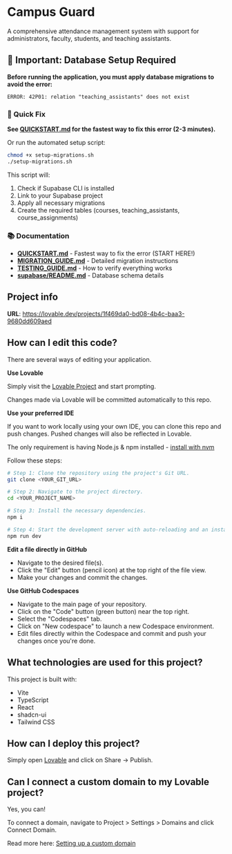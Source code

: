 # Campus Guard

A comprehensive attendance management system with support for administrators, faculty, students, and teaching assistants.

## 🚨 Important: Database Setup Required

**Before running the application, you must apply database migrations to avoid the error:**
```
ERROR: 42P01: relation "teaching_assistants" does not exist
```

### 🚀 Quick Fix

**See [QUICKSTART.md](QUICKSTART.md) for the fastest way to fix this error (2-3 minutes).**

Or run the automated setup script:

```bash
chmod +x setup-migrations.sh
./setup-migrations.sh
```

This script will:
1. Check if Supabase CLI is installed
2. Link to your Supabase project
3. Apply all necessary migrations
4. Create the required tables (courses, teaching_assistants, course_assignments)

### 📚 Documentation

- **[QUICKSTART.md](QUICKSTART.md)** - Fastest way to fix the error (START HERE!)
- **[MIGRATION_GUIDE.md](MIGRATION_GUIDE.md)** - Detailed migration instructions
- **[TESTING_GUIDE.md](TESTING_GUIDE.md)** - How to verify everything works
- **[supabase/README.md](supabase/README.md)** - Database schema details

## Project info

**URL**: https://lovable.dev/projects/1f469da0-bd08-4b4c-baa3-9680dd609aed

## How can I edit this code?

There are several ways of editing your application.

**Use Lovable**

Simply visit the [Lovable Project](https://lovable.dev/projects/1f469da0-bd08-4b4c-baa3-9680dd609aed) and start prompting.

Changes made via Lovable will be committed automatically to this repo.

**Use your preferred IDE**

If you want to work locally using your own IDE, you can clone this repo and push changes. Pushed changes will also be reflected in Lovable.

The only requirement is having Node.js & npm installed - [install with nvm](https://github.com/nvm-sh/nvm#installing-and-updating)

Follow these steps:

```sh
# Step 1: Clone the repository using the project's Git URL.
git clone <YOUR_GIT_URL>

# Step 2: Navigate to the project directory.
cd <YOUR_PROJECT_NAME>

# Step 3: Install the necessary dependencies.
npm i

# Step 4: Start the development server with auto-reloading and an instant preview.
npm run dev
```

**Edit a file directly in GitHub**

- Navigate to the desired file(s).
- Click the "Edit" button (pencil icon) at the top right of the file view.
- Make your changes and commit the changes.

**Use GitHub Codespaces**

- Navigate to the main page of your repository.
- Click on the "Code" button (green button) near the top right.
- Select the "Codespaces" tab.
- Click on "New codespace" to launch a new Codespace environment.
- Edit files directly within the Codespace and commit and push your changes once you're done.

## What technologies are used for this project?

This project is built with:

- Vite
- TypeScript
- React
- shadcn-ui
- Tailwind CSS

## How can I deploy this project?

Simply open [Lovable](https://lovable.dev/projects/1f469da0-bd08-4b4c-baa3-9680dd609aed) and click on Share -> Publish.

## Can I connect a custom domain to my Lovable project?

Yes, you can!

To connect a domain, navigate to Project > Settings > Domains and click Connect Domain.

Read more here: [Setting up a custom domain](https://docs.lovable.dev/tips-tricks/custom-domain#step-by-step-guide)
